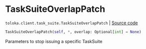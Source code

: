 # TaskSuiteOverlapPatch
`toloka.client.task_suite.TaskSuiteOverlapPatch` | [Source code](https://github.com/Toloka/toloka-kit/blob/v1.0.2/src/client/task_suite.py#L104)

```python
TaskSuiteOverlapPatch(self, *, overlap: Optional[int] = None)
```

Parameters to stop issuing a specific TaskSuite

